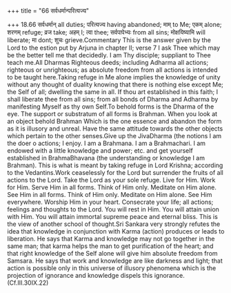 +++
title = "66 सर्वधर्मान्परित्यज्य"

+++
18.66 सर्वधर्मान् all duties; परित्यज्य having abandoned; माम् to Me;
एकम् alone; शरणम् refuge; व्रज take; अहम् I; त्वा thee; सर्वपापेभ्यः
from all sins; मोक्षयिष्यामि will liberate; मा dont; शुचः
grieve.Commentary This is the answer given by the Lord to the estion put
by Arjuna in chapter II; verse 7 I ask Thee which may be the better tell
me that decidedly. I am Thy disciple; suppliant to Thee teach me.All
Dharmas Righteous deeds; including Adharma all actions; righteous or
unrighteous; as absolute freedom from all actions is intended to be
taught here.Taking refuge in Me alone implies the knowledge of unity
without any thought of duality knowing that there is nothing else except
Me; the Self of all; dwelling the same in all. If thou art established
in this faith; I shall liberate thee from all sins; from all bonds of
Dharma and Adharma by manifesting Myself as thy own Self.To behold forms
is the Dharma of the eye. The support or substratum of all forms is
Brahman. When you look at an object behold Brahman Which is the one
essence and abandon the form as it is illusory and unreal. Have the same
attitude towards the other objects which pertain to the other
senses.Give up the JivaDharma (the notions I am the doer o actions; I
enjoy. I am a Brahmana. I am a Brahmachari. I am endowed with a little
knowledge and power; etc. and get yourself established in BrahmaBhavana
(the understanding or knowledge I am Brahman). This is what is meant by
taking refuge in Lord Krishna; according to the Vedantins.Work
ceaselessly for the Lord but surrender the fruits of all actions to the
Lord. Take the Lord as your sole refuge. Live for Him. Work for Him.
Serve Him in all forms. Think of Him only. Meditate on Him alone. See
Him in all forms. Think of Him only. Meditate on Him alone. See Him
everywhere. Worship Him in your heart. Consecrate your life; all
actions; feelings and thoughts to the Lord. You will rest in Him. You
will attain union with Him. You will attain immortal supreme peace and
eternal bliss. This is the view of another school of thought.Sri Sankara
very strongly refutes the idea that knowledge in conjunction with Karma
(action) produces or leads to liberation. He says that Karma and
knowledge may not go together in the same man; that karma helps the man
to get purification of the heart; and that right knowledge of the Self
alone will give him absolute freedom from Samsara. He says that work and
knowledge are like darkness and light; that action is possible only in
this universe of illusory phenomena which is the projection of ignorance
and knowledge dispels this ignorance. (Cf.III.30IX.22)

